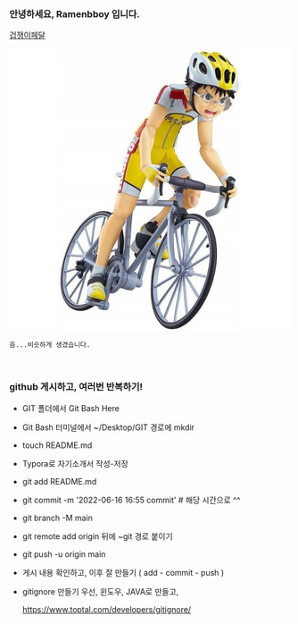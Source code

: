 ### 안녕하세요, Ramenbboy 입니다.

[겁쟁이페달](http://image.auction.co.kr/itemimage/1a/56/11/1a56111086.jpg)

![](README-images/1a56111086.jpg)

```자기소개 페이지 작성하기'''
음...비슷하게 생겼습니다. 



```

### github 게시하고, 여러번 반복하기!  

* GIT 폴더에서 Git Bash Here

* Git Bash 터미널에서 ~/Desktop/GIT 경로에 mkdir <username> 

* touch README.md 

* Typora로 자기소개서 작성-저장 

* git add README.md

* git commit -m '2022-06-16 16:55 commit'  # 해당 시간으로 ^^ 

* git branch -M main 

* git remote add origin 뒤에 ~git 경로 붙이기

* git push -u origin main

* 게시 내용 확인하고, 이후 잘 만들기 ( add - commit - push )

* gitignore 만들기 우선, 윈도우, JAVA로 만들고, 

  https://www.toptal.com/developers/gitignore/

